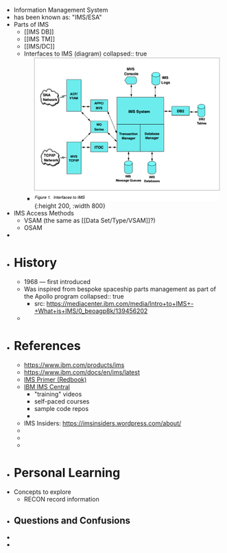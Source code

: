 - Information Management System
- has been known as: "IMS/ESA"
- Parts of IMS
	- [[IMS DB]]
	- [[IMS TM]]
	- [[IMS/DC]]
	- Interfaces to IMS (diagram)
	  collapsed:: true
		- ![image.png](../assets/image_1752333373572_0.png){:height 200, :width 800}
- IMS Access Methods
	- VSAM (the same as [[Data Set/Type/VSAM]]?)
	- OSAM
-
- #  History
	- 1968 — first introduced
	- Was inspired from bespoke spaceship parts management as part of the Apollo program
	  collapsed:: true
		- src: https://mediacenter.ibm.com/media/Intro+to+IMS+-+What+is+IMS/0_beoagp8k/139456202
	-
- # References
	- https://www.ibm.com/products/ims
	- https://www.ibm.com/docs/en/ims/latest
	- [IMS Primer (Redbook)](https://www.redbooks.ibm.com/abstracts/sg245352.html)
	- [IBM IMS Central](https://imsdev.github.io/index.html)
		- "training" videos
		- self-paced courses
		- sample code repos
		-
	- IMS Insiders: https://imsinsiders.wordpress.com/about/
	-
	-
	-
- # Personal Learning
- Concepts to explore
	- RECON record information
- Questions and Confusions
	-
-
-
